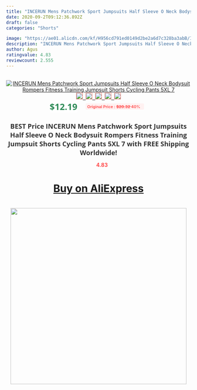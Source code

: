 ```yaml
---
title: "INCERUN Mens Patchwork Sport Jumpsuits Half Sleeve O Neck Bodysuit Rompers Fitness Training Jumpsuit Shorts Cycling Pants 5XL 7"
date: 2020-09-2T09:12:36.892Z
draft: false
categories: "Shorts"

image: "https://ae01.alicdn.com/kf/H956cd791ed0149d2be2a6d7c328ba3abB/INCERUN-Mens-Patchwork-Sport-Jumpsuits-Half-Sleeve-O-Neck-Bodysuit-Rompers-Fitness-Training-Jumpsuit-Shorts-Cycling.jpg"
description: "INCERUN Mens Patchwork Sport Jumpsuits Half Sleeve O Neck Bodysuit Rompers Fitness Training Jumpsuit Shorts Cycling Pants 5XL 7"
author: Agus
ratingvalue: 4.83
reviewcount: 2.555
---
```

<br>
<div style="text-align: center;">
<a href="https://s.click.aliexpress.com/e/_AVz19T" target="_blank" rel="nofollow noopener noreferrer"><img alt="INCERUN Mens Patchwork Sport Jumpsuits Half Sleeve O Neck Bodysuit Rompers Fitness Training Jumpsuit Shorts Cycling Pants 5XL 7" class="magnifier-image" src="https://ae01.alicdn.com/kf/H956cd791ed0149d2be2a6d7c328ba3abB/INCERUN-Mens-Patchwork-Sport-Jumpsuits-Half-Sleeve-O-Neck-Bodysuit-Rompers-Fitness-Training-Jumpsuit-Shorts-Cycling.jpg_640x640.jpg">
<br>
<img style="border:1px solid salmon" src="https://ae01.alicdn.com/kf/H956cd791ed0149d2be2a6d7c328ba3abB/INCERUN-Mens-Patchwork-Sport-Jumpsuits-Half-Sleeve-O-Neck-Bodysuit-Rompers-Fitness-Training-Jumpsuit-Shorts-Cycling.jpg_120x120.jpg">&nbsp;&nbsp;<img style="border:1px solid salmon" src="https://ae01.alicdn.com/kf/H45fbe947c8ff4fe3b73c71dd70807a1fR/INCERUN-Mens-Patchwork-Sport-Jumpsuits-Half-Sleeve-O-Neck-Bodysuit-Rompers-Fitness-Training-Jumpsuit-Shorts-Cycling.jpg_120x120.jpg">&nbsp;&nbsp;<img style="border:1px solid salmon" src="https://ae01.alicdn.com/kf/H29df53b238c649b4bbf9b55a3aa7fcc4m/INCERUN-Mens-Patchwork-Sport-Jumpsuits-Half-Sleeve-O-Neck-Bodysuit-Rompers-Fitness-Training-Jumpsuit-Shorts-Cycling.jpg_120x120.jpg">&nbsp;&nbsp;<img style="border:1px solid salmon" src="https://ae01.alicdn.com/kf/H56007c72f3924dc4ae5f76d4427bd2cdi/INCERUN-Mens-Patchwork-Sport-Jumpsuits-Half-Sleeve-O-Neck-Bodysuit-Rompers-Fitness-Training-Jumpsuit-Shorts-Cycling.jpg_120x120.jpg">&nbsp;&nbsp;<img style="border:1px solid salmon" src="https://ae01.alicdn.com/kf/Hc54aed5701884df6ab26411274d2e31eI/INCERUN-Mens-Patchwork-Sport-Jumpsuits-Half-Sleeve-O-Neck-Bodysuit-Rompers-Fitness-Training-Jumpsuit-Shorts-Cycling.jpg_120x120.jpg"></a></div><br0>
<div style="text-align: center;"><span style="background-color: white; border: 0px; box-sizing: border-box; color: seagreen; display: inline-block; font-family: &quot;open sans&quot; , &quot;arial&quot; , &quot;helvetica&quot; , sans-serif , &quot;heiti&quot;; font-size: 24px; font-stretch: inherit; font-weight: 700; line-height: inherit; margin: 0px 10px 0px 0px; padding: 0px; vertical-align: middle;">$12.19 </span>
<span style="background: rgb(255 , 241 , 241); border-radius: 3px; border: 0px; box-sizing: border-box; color: #ff4747; display: inline-block; font-family: inherit; font-size: 12px; font-stretch: inherit; font-style: inherit; font-variant: inherit; font-weight: 600; line-height: inherit; margin: 0px; padding: 2px 5px; transform: scale(0.9); vertical-align: middle;">Original Price : <b style="text-decoration: line-through;">$20.32 </b> 40%&nbsp;&nbsp;</span></div>
<h1 style="color: #333333; display: inline-block; font-family: &quot;open sans&quot; , &quot;arial&quot; , &quot;helvetica&quot; , sans-serif , &quot;heiti&quot;; font-size: 18px; font-stretch: inherit; font-weight: 700; text-align: center;">BEST Price INCERUN Mens Patchwork Sport Jumpsuits Half Sleeve O Neck Bodysuit Rompers Fitness Training Jumpsuit Shorts Cycling Pants 5XL 7 with FREE Shipping Worldwide!</h1>
<div style="color: #ff4747; text-align: center;">
<img src="https://4.bp.blogspot.com/-M0ZcTcb-5uY/XleCXlxnR4I/AAAAAAAAAEc/OrjgMkXV1oMQFaCRZj5HQwOCBcu3w1FegCPcBGAYYCw/s1600/star.png" style="height: 15px;">&nbsp;<b>4.83</b></div>
<div class="button_cont" align="center"><a class="buynow_a" href="https://s.click.aliexpress.com/e/_AVz19T" target="_blank" rel="nofollow noopener noreferrer"><H1>Buy on AliExpress</H1></a></div><br>
<div class="separator" style="clear: both; text-align: center;">
<img src="https://lh3.googleusercontent.com/-pTy5HemUv9M/XlePHvY0dAI/AAAAAAAAAE4/0nX5iRUoIWY8eMW9Dpxeirr157OZliDIgCLcBGAsYHQ/s1600/badge.gif" width="480">
</div>
